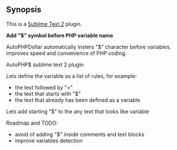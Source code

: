 ## Synopsis

This is a [Sublime Text 2](http://www.sublimetext.com/2) plugin.

**Add "$" symbol before PHP variable name**

AutoPHPDollar automatically insters "$" character before variables,
improves speed and convenience of PHP coding.

AutoPHP$ sublime text 2 plugin

Lets define the variable as a list of rules, for example:
 - the text followed by "="
 - the text that starts with "$"
 - the text that already has been defined as a variable

Lets add starting "$" to the any text
that looks like variable

Roadmap and TODO:
- avoid of adding "$" inside comments and text blocks
- improve variables detection
